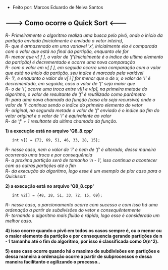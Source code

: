 - Feito por: Marcos Eduardo de Neiva Santos
## ---> Como ocorre o Quick Sort <---

*R- Primeiramente o algoritmo realiza uma busca pelo pivô, onde o inicio da partição enviada (inicialmente é enviado o vetor inteiro),                                   
R- que é armazenado em uma variavel 'x', inicialmente ela é comparada com o valor que está no final da partição, enquanto ele for                                       
R- menor que v[ f ], o valor de 'f'(inicialmente é o indice do ultimo elemento da partição) é decrementado e ocorre uma nova comparação                                 
R- com o valor em v[ f ], em seguida ocorre uma comparação com o valor que está no inicio da partição, seu indice é marcado pela variável                            
R- 'i', e enquanto o valor de v[ i ] for menor que o de x, o valor de 'i' é decrementado, em seguida, caso o valor de 'f' seja maior que                                
R- o de 'i', ocorre uma troca entre v[i] e v[p], na primeira metade do algoritmo, o valor de resultante de 'f' é reutilizado como parâmetro                               
R- para uma nova chamada da função (caso ela seja recursiva) onde o valor de 'i' continua sendo o indice do primeiro elemento do vetor                               
R- original, na segunda metade o valor de 'f' enviado é o indice do fim do vetor original e o valor de 'i' é equivalente ao valor                                    
R- de 'f' + 1 resultante da ultima chamada da função.*                                                                                                                                            

**1) a execução está no arquivo 'Q8_8.cpp'**                                                                                                         
```
   int v[] = {72, 69, 51, 46, 33, 28, 15};
```
*R- nesse caso, nem o valor de 'i' e nem de 'f' é alterado, dessa maneira ocorrendo uma troca e por consequência                                                        
R- a proxima partição será de tamanho 'n - 1', isso continua a acontecer com as outras partições até o fim                                                              
R- da execução do algoritmo, logo esse é um exemplo de pior caso para o Quicksort.*                                                                             

**2) a execução está no arquivo 'Q8_8.cpp'**                                                                 
```
   int v2[] = {48, 28, 51, 33, 72, 15, 69};
``` 
*R- nesse caso, o parcionamento ocorre com sucesso e com isso há uma ordenação a partir de subdivisões do vetor e consequêntemente                                
R- tornando o algoritmo mais fluido e rápido, logo esse é considerado um melhor caso.*                                                                        

**4) isso ocorre quando o pivô em todos os casos sempre é, ou o menor ou o maior elemento da partição e por consequencia gerando partições
de n - 1 tamanho até o fim do algoritmo, por isso é classificada como O(n^2).**

**5) esse caso ocorre quando há o maximo de subdivisões em partições e dessa maneira a ordenação ocorre a partir de subprocessos e dessa maneira
 facilitanto e agilizando o processo..**
